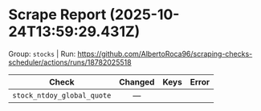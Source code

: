 # Scrape Report (2025-10-24T13:59:29.431Z)

Group: `stocks`  |  Run: https://github.com/AlbertoRoca96/scraping-checks-scheduler/actions/runs/18782025518

| Check | Changed | Keys | Error |
|---|:---:|:--|:--|
| `stock_ntdoy_global_quote` | — |  |  |
